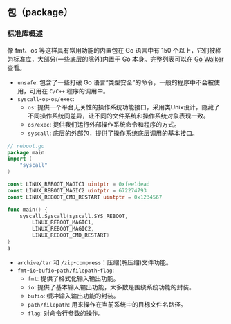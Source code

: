 ## 包（package）

### 标准库概述

像 fmt、os 等这样具有常用功能的内置包在 Go 语言中有 150 个以上，它们被称为标准库，大部分(一些底层的除外)内置于 Go 本身。完整列表可以在 [Go Walker](https://gowalker.org/search?q=gorepos) 查看。


+ `unsafe`: 包含了一些打破 Go 语言“类型安全”的命令，一般的程序中不会被使用，可用在 `C/C++` 程序的调用中。
+ `syscall`-`os`-`os/exec`:
    - `os`: 提供一个平台无关性的操作系统功能接口，采用类Unix设计，隐藏了不同操作系统间差异，让不同的文件系统和操作系统对象表现一致。
    - `os/exec`: 提供我们运行外部操作系统命令和程序的方式。
    - `syscall`: 底层的外部包，提供了操作系统底层调用的基本接口。
```go
// reboot.go
package main
import (
	"syscall"
)

const LINUX_REBOOT_MAGIC1 uintptr = 0xfee1dead
const LINUX_REBOOT_MAGIC2 uintptr = 672274793
const LINUX_REBOOT_CMD_RESTART uintptr = 0x1234567

func main() {
	syscall.Syscall(syscall.SYS_REBOOT,
		LINUX_REBOOT_MAGIC1,
		LINUX_REBOOT_MAGIC2,
		LINUX_REBOOT_CMD_RESTART)
}
a
```
+ `archive/tar` 和 `/zip`-`compress`：压缩(解压缩)文件功能。
+ `fmt`-`io`-`bufio`-`path/filepath`-`flag`:
    - `fmt`: 提供了格式化输入输出功能。
    - `io`: 提供了基本输入输出功能，大多数是围绕系统功能的封装。
    - `bufio`: 缓冲输入输出功能的封装。
    - `path/filepath`: 用来操作在当前系统中的目标文件名路径。
    - `flag`: 对命令行参数的操作。　　

```go
```


```go
```


```go
```


```go
```
